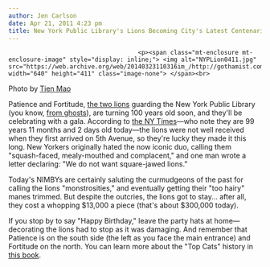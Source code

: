 ```yaml
---
author: Jen Carlson
date: Apr 21, 2011 4:23 pm
title: New York Public Library's Lions Becoming City's Latest Centenarians
---
```


	
										<p><span class="mt-enclosure mt-enclosure-image" style="display: inline;"> <img alt="NYPLion0411.jpg" src="https://web.archive.org/web/20140323110316im_/http://gothamist.com/attachments/arts_jen/NYPLion0411.jpg" width="640" height="411" class="image-none"> </span><br>
<span class="photo_caption">Photo by <a href="https://web.archive.org/web/20140323110316/http://www.flickr.com/photos/tienmao/2467807808/">Tien Mao</a></span></p>

<p>Patience and Fortitude, <a href="https://web.archive.org/web/20140323110316/http://www.nypl.org/help/about-nypl/library-lions">the two lions</a> guarding the New York Public Library (you know, <a href="https://web.archive.org/web/20140323110316/http://www.youtube.com/watch?v=MYjFKsJjCP0">from ghosts</a>), are turning 100 years old soon, and they&apos;ll be celebrating with a gala. According to <a href="https://web.archive.org/web/20140323110316/http://cityroom.blogs.nytimes.com/2011/04/21/in-honor-of-a-century-of-patience-and-fortitude/?smid=tw-nytimesmetro&amp;seid=auto">the NY Times</a>&#x2014;who note they are 99 years 11 months and 2 days old today&#x2014;the lions were not well received when they first arrived on 5th Avenue, so they&apos;re lucky they made it this long. New Yorkers originally hated the now iconic duo, calling them &quot;squash-faced, mealy-mouthed and complacent,&quot; and one man wrote a letter declaring: &quot;We do not want square-jawed lions.&quot; </p>

<p>Today&apos;s NIMBYs are certainly saluting the curmudgeons of the past for calling the lions &quot;monstrosities,&quot; and eventually getting their &quot;too hairy&quot; manes trimmed. But despite the outcries, the lions got to stay... after all, they cost a whopping $13,000 a piece (that&apos;s about $300,000 today). </p>

<p>If you stop by to say &quot;Happy Birthday,&quot; leave the party hats at home&#x2014;decorating the lions had to stop as it was damaging. And remember that Patience is on the south side (the left as you face the main entrance) and Fortitude on the north. You can learn more about the &quot;Top Cats&quot; history in <a href="https://web.archive.org/web/20140323110316/http://www.nypl.org/node/29523">this book</a>.</p>					
										
									
				